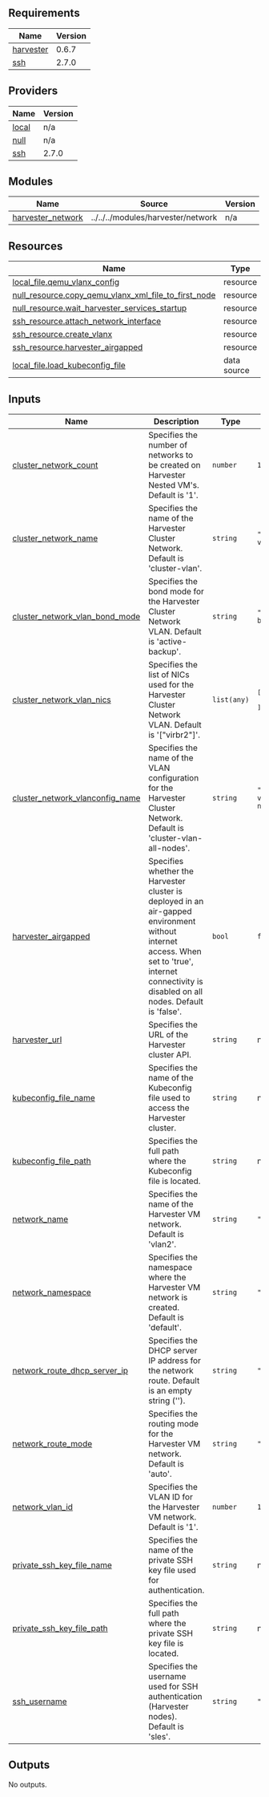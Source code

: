 ## Requirements

| Name | Version |
|------|---------|
| <a name="requirement_harvester"></a> [harvester](#requirement\_harvester) | 0.6.7 |
| <a name="requirement_ssh"></a> [ssh](#requirement\_ssh) | 2.7.0 |

## Providers

| Name | Version |
|------|---------|
| <a name="provider_local"></a> [local](#provider\_local) | n/a |
| <a name="provider_null"></a> [null](#provider\_null) | n/a |
| <a name="provider_ssh"></a> [ssh](#provider\_ssh) | 2.7.0 |

## Modules

| Name | Source | Version |
|------|--------|---------|
| <a name="module_harvester_network"></a> [harvester\_network](#module\_harvester\_network) | ../../../modules/harvester/network | n/a |

## Resources

| Name | Type |
|------|------|
| [local_file.qemu_vlanx_config](https://registry.terraform.io/providers/hashicorp/local/latest/docs/resources/file) | resource |
| [null_resource.copy_qemu_vlanx_xml_file_to_first_node](https://registry.terraform.io/providers/hashicorp/null/latest/docs/resources/resource) | resource |
| [null_resource.wait_harvester_services_startup](https://registry.terraform.io/providers/hashicorp/null/latest/docs/resources/resource) | resource |
| [ssh_resource.attach_network_interface](https://registry.terraform.io/providers/loafoe/ssh/2.7.0/docs/resources/resource) | resource |
| [ssh_resource.create_vlanx](https://registry.terraform.io/providers/loafoe/ssh/2.7.0/docs/resources/resource) | resource |
| [ssh_resource.harvester_airgapped](https://registry.terraform.io/providers/loafoe/ssh/2.7.0/docs/resources/resource) | resource |
| [local_file.load_kubeconfig_file](https://registry.terraform.io/providers/hashicorp/local/latest/docs/data-sources/file) | data source |

## Inputs

| Name | Description | Type | Default | Required |
|------|-------------|------|---------|:--------:|
| <a name="input_cluster_network_count"></a> [cluster\_network\_count](#input\_cluster\_network\_count) | Specifies the number of networks to be created on Harvester Nested VM's. Default is '1'. | `number` | `1` | no |
| <a name="input_cluster_network_name"></a> [cluster\_network\_name](#input\_cluster\_network\_name) | Specifies the name of the Harvester Cluster Network. Default is 'cluster-vlan'. | `string` | `"cluster-vlan"` | no |
| <a name="input_cluster_network_vlan_bond_mode"></a> [cluster\_network\_vlan\_bond\_mode](#input\_cluster\_network\_vlan\_bond\_mode) | Specifies the bond mode for the Harvester Cluster Network VLAN. Default is 'active-backup'. | `string` | `"active-backup"` | no |
| <a name="input_cluster_network_vlan_nics"></a> [cluster\_network\_vlan\_nics](#input\_cluster\_network\_vlan\_nics) | Specifies the list of NICs used for the Harvester Cluster Network VLAN. Default is '["virbr2"]'. | `list(any)` | <pre>[<br>  "virbr2"<br>]</pre> | no |
| <a name="input_cluster_network_vlanconfig_name"></a> [cluster\_network\_vlanconfig\_name](#input\_cluster\_network\_vlanconfig\_name) | Specifies the name of the VLAN configuration for the Harvester Cluster Network. Default is 'cluster-vlan-all-nodes'. | `string` | `"cluster-vlan-all-nodes"` | no |
| <a name="input_harvester_airgapped"></a> [harvester\_airgapped](#input\_harvester\_airgapped) | Specifies whether the Harvester cluster is deployed in an air-gapped environment without internet access. When set to 'true', internet connectivity is disabled on all nodes. Default is 'false'. | `bool` | `false` | no |
| <a name="input_harvester_url"></a> [harvester\_url](#input\_harvester\_url) | Specifies the URL of the Harvester cluster API. | `string` | n/a | yes |
| <a name="input_kubeconfig_file_name"></a> [kubeconfig\_file\_name](#input\_kubeconfig\_file\_name) | Specifies the name of the Kubeconfig file used to access the Harvester cluster. | `string` | n/a | yes |
| <a name="input_kubeconfig_file_path"></a> [kubeconfig\_file\_path](#input\_kubeconfig\_file\_path) | Specifies the full path where the Kubeconfig file is located. | `string` | n/a | yes |
| <a name="input_network_name"></a> [network\_name](#input\_network\_name) | Specifies the name of the Harvester VM network. Default is 'vlan2'. | `string` | `"vlan2"` | no |
| <a name="input_network_namespace"></a> [network\_namespace](#input\_network\_namespace) | Specifies the namespace where the Harvester VM network is created. Default is 'default'. | `string` | `"default"` | no |
| <a name="input_network_route_dhcp_server_ip"></a> [network\_route\_dhcp\_server\_ip](#input\_network\_route\_dhcp\_server\_ip) | Specifies the DHCP server IP address for the network route. Default is an empty string (''). | `string` | `""` | no |
| <a name="input_network_route_mode"></a> [network\_route\_mode](#input\_network\_route\_mode) | Specifies the routing mode for the Harvester VM network. Default is 'auto'. | `string` | `"auto"` | no |
| <a name="input_network_vlan_id"></a> [network\_vlan\_id](#input\_network\_vlan\_id) | Specifies the VLAN ID for the Harvester VM network. Default is '1'. | `number` | `1` | no |
| <a name="input_private_ssh_key_file_name"></a> [private\_ssh\_key\_file\_name](#input\_private\_ssh\_key\_file\_name) | Specifies the name of the private SSH key file used for authentication. | `string` | n/a | yes |
| <a name="input_private_ssh_key_file_path"></a> [private\_ssh\_key\_file\_path](#input\_private\_ssh\_key\_file\_path) | Specifies the full path where the private SSH key file is located. | `string` | n/a | yes |
| <a name="input_ssh_username"></a> [ssh\_username](#input\_ssh\_username) | Specifies the username used for SSH authentication (Harvester nodes). Default is 'sles'. | `string` | `"sles"` | no |

## Outputs

No outputs.
